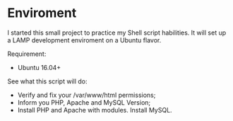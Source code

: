 # Enviroment

I started this small project to practice my Shell script habilities. It will set up a LAMP development enviroment on a Ubuntu flavor.

Requirement:
 - Ubuntu 16.04+

See what this script will do:

 - Verify and fix your /var/www/html permissions;
 - Inform you PHP, Apache and MySQL Version;
 - Install PHP and Apache with modules. Install MySQL.
 
